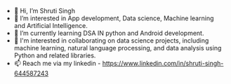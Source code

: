 - 👋 Hi, I’m Shruti Singh
- 👀 I’m interested in App development, Data science, Machine learning and Artificial Intelligence.
- 🌱 I’m currently learning DSA IN python and Android development.
- 💞️ I'm interested in collaborating on data science projects, including machine learning, natural language processing, and data analysis using Python and related libraries. 
- 📫 Reach me via my linkedin - https://www.linkedin.com/in/shruti-singh-644587243

<!---
shrutiiisingh/shrutiiisingh is a ✨ special ✨ repository because its `README.md` (this file) appears on your GitHub profile.
You can click the Preview link to take a look at your changes.
--->
